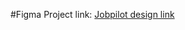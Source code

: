 #Figma Project link:
[Jobpilot design link](<https://www.figma.com/design/LYY2xKtGfYIRDz3cX8fdhA/Jobpilot---Job-Portal-Figma-UI-Template-(Community)-(Community)?node-id=1647-31186&node-type=frame&t=TbpdSrp58dDo96km-0>)
